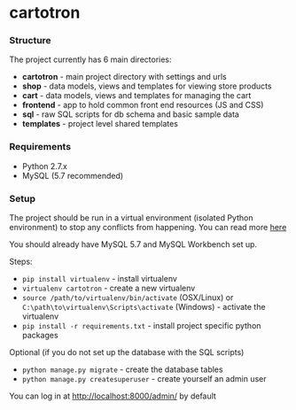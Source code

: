 # cartotron


### Structure

The project currently has 6 main directories:

* **cartotron** - main project directory with settings and urls
* **shop** - data models, views and templates for viewing store products
* **cart** - data models, views and templates for managing the cart
* **frontend** - app to hold common front end resources (JS and CSS)
* **sql** - raw SQL scripts for db schema and basic sample data
* **templates** - project level shared templates

### Requirements

* Python 2.7.x
* MySQL (5.7 recommended)


### Setup

The project should be run in a virtual environment  (isolated Python environment) to stop any conflicts from happening.  You can read more [here](https://virtualenv.pypa.io/en/latest/)

You should already have MySQL 5.7 and MySQL Workbench set up.

Steps:

* `pip install virtualenv` - install virtualenv
* `virtualenv cartotron` - create a new virtualenv
* `source /path/to/virtualenv/bin/activate` (OSX/Linux) or `C:\path\to\virtualenv\Scripts\activate` (Windows) - activate the virtualenv
* `pip install -r requirements.txt` - install project specific python packages

Optional (if you do not set up the database with the SQL scripts)

* `python manage.py migrate` - create the database tables
* `python manage.py createsuperuser` - create yourself an admin user


You can log in at [http://localhost:8000/admin/](http://localhost:8000/admin/) by default
